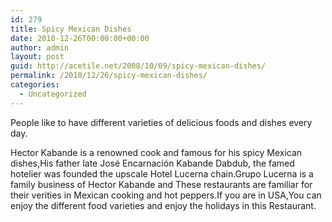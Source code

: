 ```yaml
---
id: 279
title: Spicy Mexican Dishes
date: 2010-12-26T00:00:00+00:00
author: admin
layout: post
guid: http://acetile.net/2008/10/09/spicy-mexican-dishes/
permalink: /2010/12/26/spicy-mexican-dishes/
categories:
  - Uncategorized
---
```

People like to have different varieties of delicious foods and dishes every day.
  
Hector Kabande is a renowned cook and famous for his spicy Mexican dishes,His father late José Encarnación Kabande Dabdub, the famed hotelier was founded the upscale Hotel Lucerna chain.Grupo Lucerna is a family business of Hector Kabande and These restaurants are familiar for their verities in Mexican cooking and hot peppers.If you are in USA,You can enjoy the different food varieties and enjoy the holidays in this Restaurant.
